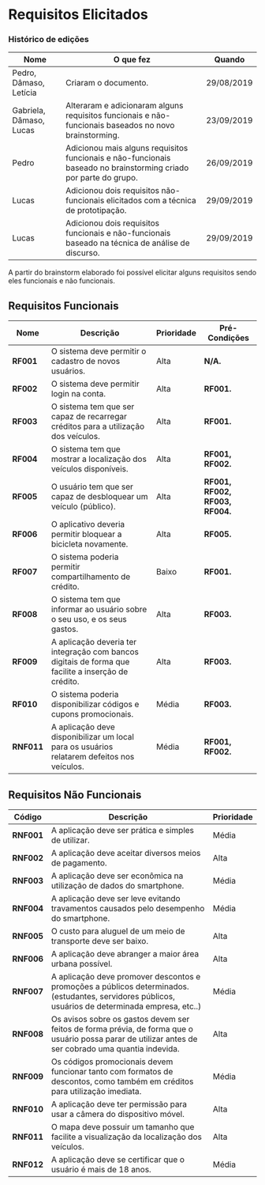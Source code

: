 # Requisitos Elicitados

### Histórico de edições
| Nome|O que fez|Quando|
|-----|---------|------|
| Pedro, Dâmaso, Letícia | Criaram o documento. | 29/08/2019 |
| Gabriela, Dâmaso, Lucas | Alteraram e adicionaram alguns requisitos funcionais e não-funcionais baseados no novo brainstorming. | 23/09/2019 |
| Pedro | Adicionou mais alguns requisitos funcionais e não-funcionais baseado no brainstorming criado por parte do grupo. | 26/09/2019 |
| Lucas | Adicionou dois requisitos não-funcionais elicitados com a técnica de prototipação. | 29/09/2019 |
| Lucas | Adicionou dois requisitos funcionais e não-funcionais baseado na técnica de análise de discurso. | 29/09/2019 |

A partir do brainstorm elaborado foi possível elicitar alguns requisitos sendo eles funcionais e não funcionais.

## Requisitos Funcionais


| Nome | Descrição | Prioridade|Pré-Condições|
| -------- | -------- | -------- | ------|
| <b>RF001</b> | O sistema deve permitir o cadastro de novos usuários. |   Alta   | <b>N/A.</b> |
| <b>RF002</b> | O sistema deve permitir login na conta. |   Alta   | <b>RF001.</b> |
| <b>RF003</b> | O sistema tem que ser capaz de recarregar créditos para a utilização dos veículos. | Alta | <b>RF001.</b> |
| <b>RF004</b> | O sistema tem que mostrar a localização dos veículos disponíveis.  | Alta | <b>RF001, RF002.</b> |
| <b>RF005</b> | O usuário tem que ser capaz de desbloquear um veículo (público).  | Alta | <b>RF001, RF002, RF003, RF004.</b> |
| <b>RF006</b> | O aplicativo deveria permitir bloquear a bicicleta novamente. | Alta | <b>RF005.</b> |
| <b>RF007</b> | O sistema poderia permitir compartilhamento de crédito. | Baixo| <b>RF001.</b>|
| <b>RF008</b> | O sistema tem que informar ao usuário sobre o seu uso, e os seus gastos.  | Alta | <b>RF003.</b>|
| <b>RF009</b> | A aplicação deveria ter integração com bancos digitais de forma que facilite a inserção de crédito. | Alta| <b>RF003.</b>|
| <b>RF010</b> | O sistema poderia disponibilizar códigos e cupons promocionais. | Média | <b>RF003.</b>|
| <b>RNF011</b> | A aplicação deve disponibilizar um local para os usuários relatarem defeitos nos veículos. | Média | <b>RF001, RF002.</b>|


## Requisitos Não Funcionais

| Código | Descrição | Prioridade|
| -------- | -------- | -------- |
| <b>RNF001</b> | A aplicação deve ser prática e simples de utilizar.  |  Média    |
| <b>RNF002</b> | A aplicação deve aceitar diversos meios de pagamento.|Alta |
| <b>RNF003</b> | A aplicação deve ser econômica na utilização de dados do smartphone.| Média |
| <b>RNF004</b> | A aplicação deve ser leve evitando travamentos causados pelo desempenho do smartphone.|Média |
| <b>RNF005</b> | O custo para aluguel de um meio de transporte deve ser baixo. |Alta |
| <b>RNF006</b> | A aplicação deve abranger a maior área urbana possível. |Alta |
| <b>RNF007</b> | A aplicação deve promover descontos e promoções a públicos determinados. (estudantes, servidores públicos, usuários de determinada empresa, etc..) | Média |
| <b>RNF008</b> | Os avisos sobre os gastos devem ser feitos de forma prévia, de forma que o usuário possa parar de utilizar antes de ser cobrado uma quantia indevida. | Alta |
| <b>RNF009</b> | Os códigos promocionais devem funcionar tanto com formatos de descontos, como também em créditos para utilização imediata. | Média |
| <b>RNF010</b> | A aplicação deve ter permissão para usar a câmera do dispositivo móvel. | Alta |
| <b>RNF011</b> | O mapa deve possuir um tamanho que facilite a visualização da localização dos veículos. | Alta |
| <b>RNF012</b> | A aplicação deve se certificar que o usuário é mais de 18 anos. | Média |